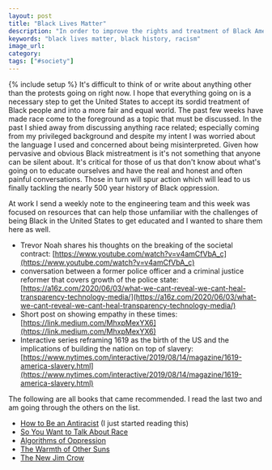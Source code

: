 ```yaml
---
layout: post
title: "Black Lives Matter"
description: "In order to improve the rights and treatment of Black Americans we need to educate ourselves and start having the real and honest conversations that will spur action."
keywords: "black lives matter, black history, racism"
image_url:
category:
tags: ["#society"]
---
```

{% include setup %}
It's difficult to think of or write about anything other than the protests going on right now. I hope that everything going on is a necessary step to get the United States to accept its sordid treatment of Black people and into a more fair and equal world. The past few weeks have made race come to the foreground as a topic that must be discussed. In the past I shied away from discussing anything race related; especially coming from my privileged background and despite my intent I was worried about the language I used and concerned about being misinterpreted. Given how pervasive and obvious Black mistreatment is it's not something that anyone can be silent about. It's critical for those of us that don't know about what's going on to educate ourselves and have the real and honest and often painful conversations. Those in turn will spur action which will lead to us finally tackling the nearly 500 year history of Black oppression.

At work I send a weekly note to the engineering team and this week was focused on resources that can help those unfamiliar with the challenges of being Black in the United States to get educated and I wanted to share them here as well.

- Trevor Noah shares his thoughts on the breaking of the societal contract: [https://www.youtube.com/watch?v=v4amCfVbA_c](https://www.youtube.com/watch?v=v4amCfVbA_c)
-  conversation between a former police officer and a criminal justice reformer that covers growth of the police state: [https://a16z.com/2020/06/03/what-we-cant-reveal-we-cant-heal-transparency-technology-media/](https://a16z.com/2020/06/03/what-we-cant-reveal-we-cant-heal-transparency-technology-media/)
- Short post on showing empathy in these times: [https://link.medium.com/MhxpMexYX6](https://link.medium.com/MhxpMexYX6)
- Interactive series reframing 1619 as the birth of the US and the implications of building the nation on top of slavery: [https://www.nytimes.com/interactive/2019/08/14/magazine/1619-america-slavery.html](https://www.nytimes.com/interactive/2019/08/14/magazine/1619-america-slavery.html)

The following are all books that came recommended. I read the last two and am going through the others on the list.

- [How to Be an Antiracist](https://www.ibramxkendi.com/how-to-be-an-antiracist-1) (I just started reading this)
- [So You Want to Talk About Race](https://www.sealpress.com/titles/ijeoma-oluo/so-you-want-to-talk-about-race/9781580056779/)
- [Algorithms of Oppression](https://nyupress.org/9781479837243/algorithms-of-oppression/)
- [The Warmth of Other Suns](https://www.penguinrandomhouse.com/books/190696/the-warmth-of-other-suns-by-isabel-wilkerson/)
- [The New Jim Crow](https://newjimcrow.com/about)
